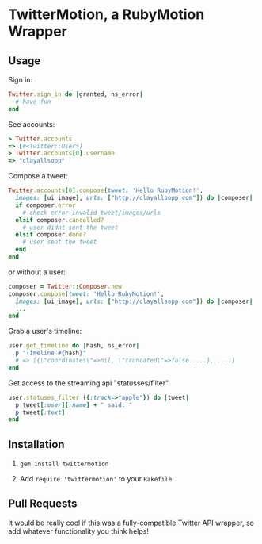 # TwitterMotion, a RubyMotion Wrapper

## Usage

Sign in:

```ruby
Twitter.sign_in do |granted, ns_error|
  # have fun
end
```

See accounts:

```ruby
> Twitter.accounts
=> [#<Twitter::User>]
> Twitter.accounts[0].username
=> "clayallsopp"
```

Compose a tweet:

```ruby
Twitter.accounts[0].compose(tweet: 'Hello RubyMotion!',
  images: [ui_image], urls: ["http://clayallsopp.com"]) do |composer|
  if composer.error
    # check error.invalid_tweet/images/urls
  elsif composer.cancelled?
    # user didnt sent the tweet
  elsif composer.done?
    # user sent the tweet
  end
end
```

or without a user:

```ruby
composer = Twitter::Composer.new
composer.compose(tweet: 'Hello RubyMotion!',
  images: [ui_image], urls: ["http://clayallsopp.com"]) do |composer|
  ...
end
```

Grab a user's timeline:

```ruby
user.get_timeline do |hash, ns_error|
  p "Timeline #{hash}"
  # => [{\"coordinates\"=>nil, \"truncated\"=>false.....}, ....]
end
```


Get access to the streaming api "statusses/filter"
```ruby
user.statuses_filter ({:track=>"apple"}) do |tweet| 
  p tweet[:user][:name] + " said: "
  p tweet[:text]
end

```
## Installation

1. `gem install twittermotion`

2. Add `require 'twittermotion'` to your `Rakefile`

## Pull Requests

It would be really cool if this was a fully-compatible Twitter API wrapper, so add whatever functionality you think helps!